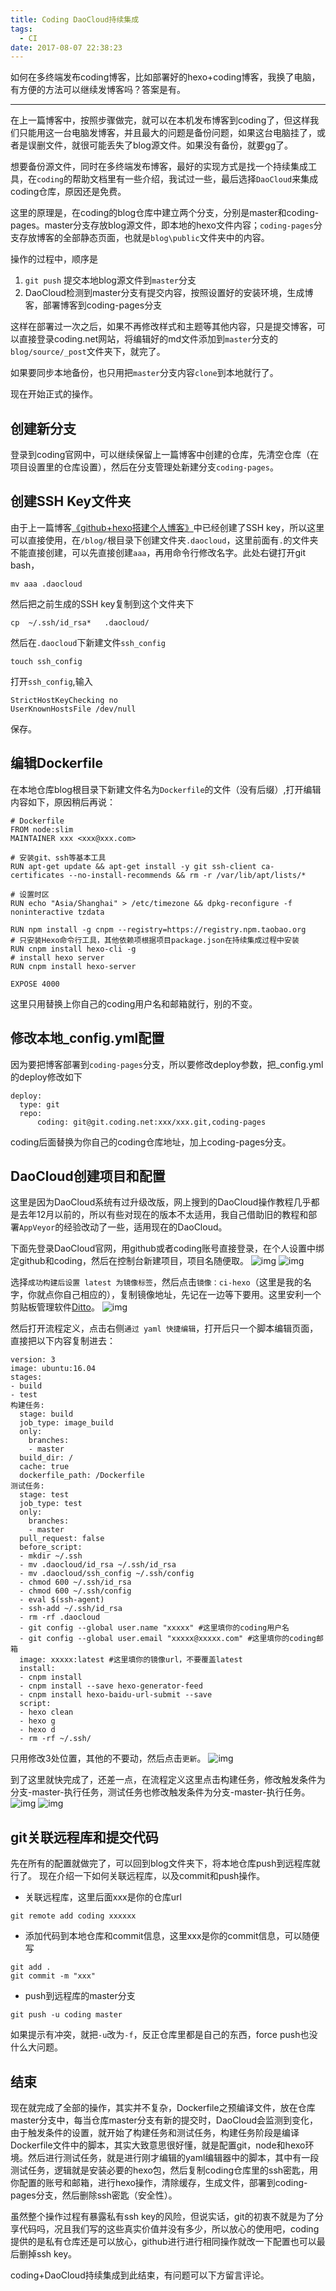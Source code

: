 ```yaml
---
title: Coding DaoCloud持续集成
tags:
  - CI
date: 2017-08-07 22:38:23
---
```

如何在多终端发布coding博客，比如部署好的hexo+coding博客，我换了电脑，有方便的方法可以继续发博客吗？答案是有。

<!--more-->

---

在上一篇博客中，按照步骤做完，就可以在本机发布博客到coding了，但这样我们只能用这一台电脑发博客，并且最大的问题是备份问题，如果这台电脑挂了，或者是误删文件，就很可能丢失了blog源文件。如果没有备份，就要gg了。

想要备份源文件，同时在多终端发布博客，最好的实现方式是找一个持续集成工具，在`coding`的帮助文档里有一些介绍，我试过一些，最后选择`DaoCloud`来集成coding仓库，原因还是免费。

这里的原理是，在coding的blog仓库中建立两个分支，分别是master和coding-pages。master分支存放blog源文件，即本地的hexo文件内容；`coding-pages`分支存放博客的全部静态页面，也就是`blog\public`文件夹中的内容。

操作的过程中，顺序是

1. `git push` 提交本地blog源文件到`master`分支
2. DaoCloud检测到master分支有提交内容，按照设置好的安装环境，生成博客，部署博客到coding-pages分支

这样在部署过一次之后，如果不再修改样式和主题等其他内容，只是提交博客，可以直接登录coding.net网站，将编辑好的md文件添加到`master`分支的`blog/source/_post`文件夹下，就完了。

如果要同步本地备份，也只用把`master`分支内容`clone`到本地就行了。

现在开始正式的操作。
## 创建新分支
登录到coding官网中，可以继续保留上一篇博客中创建的仓库，先清空仓库（在项目设置里的仓库设置），然后在分支管理处新建分支`coding-pages`。

## 创建SSH Key文件夹
由于上一篇博客[《github+hexo搭建个人博客》](http://yanss.top/Coding+DaoCloud%E6%8C%81%E7%BB%AD%E9%9B%86%E6%88%90/)中已经创建了SSH key，所以这里可以直接使用，在`/blog/`根目录下创建文件夹`.daocloud`，这里前面有`.`的文件夹不能直接创建，可以先直接创建`aaa`，再用命令行修改名字。此处右键打开git bash，
```
mv aaa .daocloud
```
然后把之前生成的SSH key复制到这个文件夹下
```
cp  ~/.ssh/id_rsa*   .daocloud/
```
然后在`.daocloud`下新建文件`ssh_config`
```
touch ssh_config
```
打开`ssh_config`,输入
```
StrictHostKeyChecking no
UserKnownHostsFile /dev/null
```
保存。

## 编辑Dockerfile
在本地仓库blog根目录下新建文件名为`Dockerfile`的文件（没有后缀）,打开编辑内容如下，原因稍后再说：

```
# Dockerfile
FROM node:slim
MAINTAINER xxx <xxx@xxx.com>

# 安装git、ssh等基本工具
RUN apt-get update && apt-get install -y git ssh-client ca-certificates --no-install-recommends && rm -r /var/lib/apt/lists/*

# 设置时区
RUN echo "Asia/Shanghai" > /etc/timezone && dpkg-reconfigure -f noninteractive tzdata

RUN npm install -g cnpm --registry=https://registry.npm.taobao.org
# 只安装Hexo命令行工具，其他依赖项根据项目package.json在持续集成过程中安装
RUN cnpm install hexo-cli -g
# install hexo server
RUN cnpm install hexo-server

EXPOSE 4000
```

这里只用替换上你自己的coding用户名和邮箱就行，别的不变。

## 修改本地_config.yml配置
因为要把博客部署到`coding-pages`分支，所以要修改deploy参数，把_config.yml的deploy修改如下
```
deploy:
  type: git
  repo:
      coding: git@git.coding.net:xxx/xxx.git,coding-pages
```
coding后面替换为你自己的coding仓库地址，加上coding-pages分支。

## DaoCloud创建项目和配置
这里是因为DaoCloud系统有过升级改版，网上搜到的DaoCloud操作教程几乎都是去年12月以前的，所以有些对现在的版本不太适用，我自己借助旧的教程和部署`AppVeyor`的经验改动了一些，适用现在的DaoCloud。

下面先登录DaoCloud官网，用github或者coding账号直接登录，在个人设置中绑定github和coding，然后在控制台新建项目，项目名随便取。
![img](https://foreti.me/imgplace/2019/20170807214217.jpg)
![img](https://foreti.me/imgplace/2019/20170807214425.jpg)

选择`成功构建后设置 latest 为镜像标签`，然后点击`镜像：ci-hexo`（这里是我的名字，你就点你自己相应的），复制镜像地址，先记在一边等下要用。这里安利一个剪贴板管理软件[Ditto](https://sourceforge.net/projects/ditto-cp/)。
![img](https://foreti.me/imgplace/2019/2017080721427.jpg)

然后打开流程定义，点击右侧`通过 yaml 快捷编辑`，打开后只一个脚本编辑页面，直接把以下内容复制进去：

```
version: 3
image: ubuntu:16.04
stages:
- build
- test
构建任务:
  stage: build
  job_type: image_build
  only:
    branches:
    - master
  build_dir: /
  cache: true
  dockerfile_path: /Dockerfile
测试任务:
  stage: test
  job_type: test
  only:
    branches:
    - master
  pull_request: false
  before_script:
  - mkdir ~/.ssh
  - mv .daocloud/id_rsa ~/.ssh/id_rsa
  - mv .daocloud/ssh_config ~/.ssh/config
  - chmod 600 ~/.ssh/id_rsa
  - chmod 600 ~/.ssh/config
  - eval $(ssh-agent)
  - ssh-add ~/.ssh/id_rsa
  - rm -rf .daocloud
  - git config --global user.name "xxxxx" #这里填你的coding用户名
  - git config --global user.email "xxxxx@xxxxx.com" #这里填你的coding邮箱
  image: xxxxx:latest #这里填你的镜像url，不要覆盖latest
  install:
  - cnpm install
  - cnpm install --save hexo-generator-feed
  - cnpm install hexo-baidu-url-submit --save
  script:
  - hexo clean
  - hexo g
  - hexo d
  - rm -rf ~/.ssh/
```
只用修改3处位置，其他的不要动，然后点击`更新`。
![img](https://foreti.me/imgplace/2019/20170807220526.jpg)

到了这里就快完成了，还差一点，在流程定义这里点击构建任务，修改触发条件为分支-master-执行任务，测试任务也修改触发条件为分支-master-执行任务。
![img](https://foreti.me/imgplace/2019/20170807220586726.jpg)
![img](https://foreti.me/imgplace/2019/20170807221310.jpg)

## git关联远程库和提交代码
先在所有的配置就做完了，可以回到blog文件夹下，将本地仓库push到远程库就行了。
现在介绍一下如何关联远程库，以及commit和push操作。

* 关联远程库，这里后面xxx是你的仓库url

```
git remote add coding xxxxxx 
```

* 添加代码到本地仓库和commit信息，这里xxx是你的commit信息，可以随便写

```
git add .
git commit -m "xxx"
```

* push到远程库的master分支

```
git push -u coding master
```

如果提示有冲突，就把`-u`改为`-f`，反正仓库里都是自己的东西，force push也没什么大问题。

## 结束

现在就完成了全部的操作，其实并不复杂，Dockerfile之预编译文件，放在仓库master分支中，每当仓库master分支有新的提交时，DaoCloud会监测到变化，由于触发条件的设置，就开始了构建任务和测试任务，构建任务阶段是编译Dockerfile文件中的脚本，其实大致意思很好懂，就是配置git，node和hexo环境。然后进行测试任务，就是进行刚才编辑的yaml编辑器中的脚本，其中有一段测试任务，逻辑就是安装必要的hexo包，然后复制coding仓库里的ssh密匙，用你配置的账号和邮箱，进行hexo操作，清除缓存，生成文件，部署到coding-pages分支，然后删除ssh密匙（安全性）。

虽然整个操作过程有暴露私有ssh key的风险，但说实话，git的初衷不就是为了分享代码吗，况且我们写的这些真实价值并没有多少，所以放心的使用吧，coding提供的是私有仓库还是可以放心，github进行进行相同操作就改一下配置也可以最后删掉ssh key。

coding+DaoCloud持续集成到此结束，有问题可以下方留言评论。


